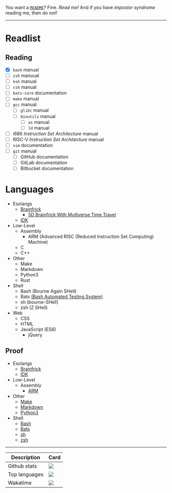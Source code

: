 You want a [`README`](//github.com/GrpeApple/GrpeApple/blob/main/README.md)? Fine. *Read me!*
And if you have *impostor syndrome* reading me, then *do not!*

---

# Readlist
## Reading
- [x] `bash` manual
- [ ] `zsh` manuual
- [ ] `ksh` manual
- [ ] `csh` manual
- [ ] `bats-core` documentation
- [ ] `make` manual
- [ ] `gcc` manual
	- [ ] `glibc` manual
	- [ ] `binutils` manual
		- [ ] `as` manual
		- [ ] `ld` manual
- [ ] i686 *Instruction Set Architecture* manual
- [ ] RISC-V *Instruction Set Architecture* manual
- [ ] `vim` documentation
- [ ] `git` manual
	- [ ] GitHub documentation
	- [ ] GitLab documentation
	- [ ] Bitbucket documentation

# Languages
* Esolangs
	* [Brainfrick](//esolangs.org/wiki/Brainfuck)
		* [5D Brainfrick With Multiverse Time Travel](//esolangs.org/wiki/5D_Brainfuck_With_Multiverse_Time_Travel)
	* [IDK](//esolangs.org/wiki/IDK)
* Low-Level
	* Assembly
		* ARM (Advanced RISC (Reduced Instruction Set Computing) Machine)
	* C
	* C++
* Other
	* Make
	* Markdown
	* Python3
	* Rust
* Shell
	* Bash (Bourne Again SHell)
	* Bats [(Bash Automated Testing System)](//github.com/bats-core/bats-core)
	* sh (bourne-SHell)
	* zsh (Z SHell)
* Web
	* CSS
	* HTML
	* JavaScript (ES6)
		* jQuery
## Proof
* Esolangs
	* [Brainfrick](//raw.githubusercontent.com/GrpeApple/GrpeApple/main/Proof/Esolangs/Brainfrick/README.b)
	* [IDK](//raw.githubusercontent.com/GrpeApple/GrpeApple/main/Proof/Esolangs/IDK/README.idk)
* Low-Level
	* Assembly
		* [ARM](//raw.githubusercontent.com/GrpeApple/GrpeApple/main/Proof/Low-Level/Assembly/ARM/README.S)
* Other
	* [Make](//raw.githubusercontent.com/GrpeApple/GrpeApple/main/Proof/Other/Make/Makefile)
	* [Markdown](//raw.githubusercontent.com/GrpeApple/GrpeApple/main/Proof/Other/Markdown/README.md)
	* [Python3](//raw.githubusercontent.com/GrpeApple/GrpeApple/main/Proof/Other/Python3/README.py)
* Shell
	* [Bash](//raw.githubusercontent.com/GrpeApple/GrpeApple/main/Proof/Shell/Bash/README.bash)
	* [Bats](//raw.githubusercontent.com/GrpeApple/GrpeApple/main/Proof/Shell/Bats/README.bats)
	* [sh](//raw.githubusercontent.com/GrpeApple/GrpeApple/main/Proof/Shell/sh/README.sh)
	* [zsh](//raw.githubusercontent.com/GrpeApple/GrpeApple/main/Proof/Shell/zsh/README.zsh)


---

<table>
<thead>
	<tr>
		<th>Description</th>
		<th>Card</th>
	</tr>
</thead>
<tbody>
	<tr>
		<td>Github stats</td>
		<td>
			<a href='//github.com/GrpeApple?tab=repositories'>
					<img src='https://github-readme-stats.vercel.app/api?username=GrpeApple&count_private=true&show_icons=true&title_color=69a2ff&text_color=2a2d54&icon_color=6bed80&bg_color=38,58a1e0,81f09f&hide_border=true&cache_seconds=1800&border_radius=20&hide_title=true&include_all_commits=true'>
			</a>
		</td>
	</tr>
	<tr>
		<!-- Of course this would display Brainf*** -->
		<td>Top languages</td>
		<td>
			<a href='//github.com/GrpeApple?tab=repositories'>
				<img src='https://github-readme-stats.vercel.app/api/top-langs/?username=GrpeApple&title_color=69a2ff&text_color=2a2d54&icon_color=6bed80&bg_color=59,58a1e0,81f09f&hide_border=true&cache_seconds=1800&border_radius=20&langs_count=10&hide_title=true&layout=compact'>
			</a>
		</td>
	</tr>
	<tr>
		<td>Wakatime</td>
		<td>
			<a href='//wakatime.com/@GrpeApple'>
				<img src='https://github-readme-stats.vercel.app/api/wakatime/?username=@GrpeApple&title_color=69a2ff&text_color=2a2d54&icon_color=6bed80&bg_color=77,58a1e0,81f09f&hide_border=true&cache_seconds=1800&border_radius=20&hide_title=true&layout=compact'>
			</a>
		</td>
	</tr>
</tbody>
</table>
